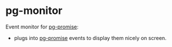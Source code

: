 # pg-monitor

Event monitor for [pg-promise]:

- plugs into [pg-promise] events to display them nicely on screen.

[pg-promise]:https://github.com/brianc/node-postgres
